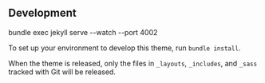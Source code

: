 ## Development

bundle exec jekyll serve --watch --port 4002

To set up your environment to develop this theme, run `bundle install`.

When the theme is released, only the files in `_layouts`, `_includes`, and `_sass` tracked with Git will be released.
